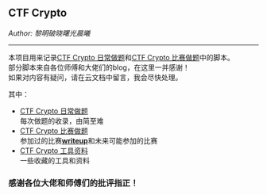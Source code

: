 ## CTF Crypto
*Author: 黎明破晓曙光晨曦*  
***
本项目用来记录[CTF Crypto 日常做题](https://f1eeg0urj5.feishu.cn/docx/JHuGdR1m0ojqurxVC2BcFgdantb 'CTF Crypto 日常做题 - 飞书云文档')和[CTF Crypto 比赛做题](https://f1eeg0urj5.feishu.cn/docx/VnlOd8o1KoytpJxkuyvcqBHAnEh 'CTF Crypto 比赛做题 - 飞书云文档')中的脚本。  
部分脚本来自各位师傅和大佬们的blog，在这里一并感谢！  
如果对内容有疑问，请在云文档中留言，我会尽快处理。  

其中：  
- [CTF Crypto 日常做题](https://f1eeg0urj5.feishu.cn/docx/JHuGdR1m0ojqurxVC2BcFgdantb 'CTF Crypto 日常做题 - 飞书云文档')  
每次做题的收录，由简至难
- [CTF Crypto 比赛做题](https://f1eeg0urj5.feishu.cn/docx/VnlOd8o1KoytpJxkuyvcqBHAnEh 'CTF Crypto 比赛做题 - 飞书云文档')  
参加过的比赛[__writeup__](https://f1eeg0urj5.feishu.cn/drive/folder/fldcn6Iwl8CiBgle4jfPPqHUsBh 'My WP')和未来可能参加的比赛  
- [CTF Crypto 工具资料](https://f1eeg0urj5.feishu.cn/docx/SUUPdt4ZcoeCtQxuSZAcPaZSnUd 'CTF Crypto 工具资料 - 飞书云文档')  
一些收藏的工具和资料  
  
  
### 感谢各位大佬和师傅们的批评指正！
